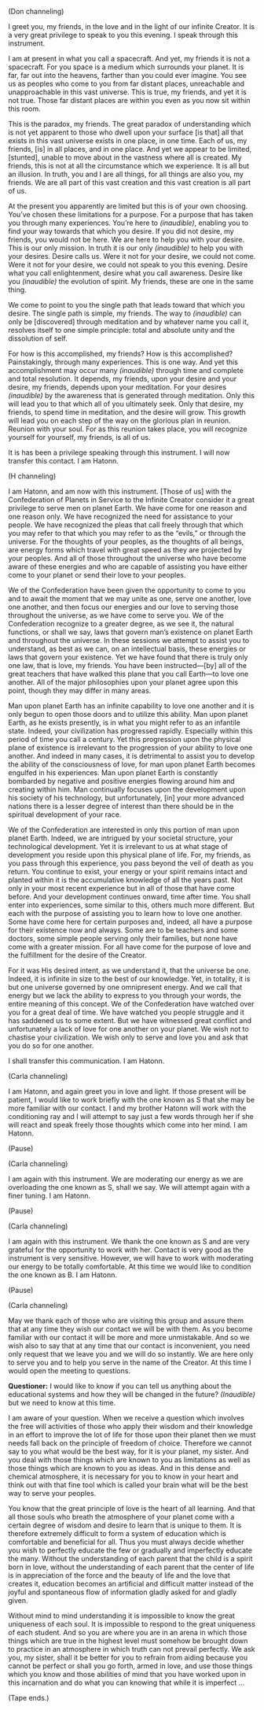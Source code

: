 <p class="channel-type">(Don channeling)</p>
<p>I greet you, my friends, in the love and in the light of our infinite Creator. It is a very great privilege to speak to you this evening. I speak through this instrument.</p>
<p>I am at present in what you call a spacecraft. And yet, my friends it is not a spacecraft. For you space is a medium which surrounds your planet. It is far, far out into the heavens, farther than you could ever imagine. You see us as peoples who come to you from far distant places, unreachable and unapproachable in this vast universe. This is true, my friends, and yet it is not true. Those far distant places are within you even as you now sit within this room.</p>
<p>This is the paradox, my friends. The great paradox of understanding which is not yet apparent to those who dwell upon your surface [is that] all that exists in this vast universe exists in one place, in one time. Each of us, my friends, [is] in all places, and in one place. And yet we appear to be limited, [stunted], unable to move about in the vastness where all is created. My friends, this is not at all the circumstance which we experience. It is all but an illusion. In truth, you and I are all things, for all things are also you, my friends. We are all part of this vast creation and this vast creation is all part of us.</p>
<p>At the present you apparently are limited but this is of your own choosing. You’ve chosen these limitations for a purpose. For a purpose that has taken you through many experiences. You’re here to <em>(inaudible)</em>, enabling you to find your way towards that which you desire. If you did not desire, my friends, you would not be here. We are here to help you with your desire. This is our only mission. In truth it is our only  <em>(inaudible)</em> to help you with your desires. Desire calls us. Were it not for your desire, we could not come. Were it not for your desire, we could not speak to you this evening. Desire what you call enlightenment, desire what you call awareness. Desire like you <em>(inaudible)</em> the evolution of spirit. My friends, these are one in the same thing.</p>
<p>We come to point to you the single path that leads toward that which you desire. The single path is simple, my friends. The way to <em>(inaudible)</em> can only be [discovered] through meditation and by whatever name you call it, resolves itself to one simple principle: total and absolute unity and the dissolution of self.</p>
<p>For how is this accomplished, my friends? How is this accomplished? Painstakingly, through many experiences. This is one way. And yet this accomplishment may occur many <em>(inaudible)</em> through time and complete and total resolution. It depends, my friends, upon your desire and your desire, my friends, depends upon your meditation. For your desires <em>(inaudible)</em> by the awareness that is generated through meditation. Only this will lead you to that which all of you ultimately seek. Only that desire, my friends, to spend time in meditation, and the desire will grow. This growth will lead you on each step of the way on the glorious plan in reunion. Reunion with your soul. For as this reunion takes place, you will recognize yourself for yourself, my friends, is all of us.</p>
<p>It is has been a privilege speaking through this instrument. I will now transfer this contact. I am Hatonn.</p>
<p class="channel-type">(H channeling)</p>
<p>I am Hatonn, and am now with this instrument. [Those of us] with the Confederation of Planets in Service to the Infinite Creator consider it a great privilege to serve men on planet Earth. We have come for one reason and one reason only. We have recognized the need for assistance to your people. We have recognized the pleas that call freely through that which you may refer to that which you may refer to as the “evils,” or through the universe. For the thoughts of your peoples, as the thoughts of all beings, are energy forms which travel with great speed as they are projected by your peoples. And all of those throughout the universe who have become aware of these energies and who are capable of assisting you have either come to your planet or send their love to your peoples.</p>
<p>We of the Confederation have been given the opportunity to come to you and to await the moment that we may unite as one, serve one another, love one another, and then focus our energies and our love to serving those throughout the universe, as we have come to serve you. We of the Confederation recognize to a greater degree, as we see it, the natural functions, or shall we say, laws that govern man’s existence on planet Earth and throughout the universe. In these sessions we attempt to assist you to understand, as best as we can, on an intellectual basis, these energies or laws that govern your existence. Yet we have found that there is truly only one law, that is love, my friends. You have been instructed—[by] all of the great teachers that have walked this plane that you call Earth—to love one another. All of the major philosophies upon your planet agree upon this point, though they may differ in many areas.</p>
<p>Man upon planet Earth has an infinite capability to love one another and it is only begun to open those doors and to utilize this ability. Man upon planet Earth, as he exists presently, is in what you might refer to as an infantile state. Indeed, your civilization has progressed rapidly. Especially within this period of time you call a century. Yet this progression upon the physical plane of existence is irrelevant to the progression of your ability to love one another. And indeed in many cases, it is detrimental to assist you to develop the ability of the consciousness of love, for man upon planet Earth becomes engulfed in his experiences. Man upon planet Earth is constantly bombarded by negative and positive energies flowing around him and creating within him. Man continually focuses upon the development upon his society of his technology, but unfortunately, [in] your more advanced nations there is a lesser degree of interest than there should be in the spiritual development of your race.</p>
<p>We of the Confederation are interested in only this portion of man upon planet Earth. Indeed, we are intrigued by your societal structure, your technological development. Yet it is irrelevant to us at what stage of development you reside upon this physical plane of life. For, my friends, as you pass through this experience, you pass beyond the veil of death as you return. You continue to exist, your energy or your spirit remains intact and planted within it is the accumulative knowledge of all the years past. Not only in your most recent experience but in all of those that have come before. And your development continues onward, time after time. You shall enter into experiences, some similar to this, others much more different. But each with the purpose of assisting you to learn how to love one another. Some have come here for certain purposes and, indeed, all have a purpose for their existence now and always. Some are to be teachers and some doctors, some simple people serving only their families, but none have come with a greater mission. For all have come for the purpose of love and the fulfillment for the desire of the Creator.</p>
<p>For it was His desired intent, as we understand it, that the universe be one. Indeed, it is infinite in size to the best of our knowledge. Yet, in totality, it is but one universe governed by one omnipresent energy. And we call that energy but we lack the ability to express to you through your words, the entire meaning of this concept. We of the Confederation have watched over you for a great deal of time. We have watched you people struggle and it has saddened us to some extent. But we have witnessed great conflict and unfortunately a lack of love for one another on your planet. We wish not to chastise your civilization. We wish only to serve and love you and ask that you do so for one another.</p>
<p>I shall transfer this communication. I am Hatonn.</p>
<p class="channel-type">(Carla channeling)</p>
<p>I am Hatonn, and again greet you in love and light. If those present will be patient, I would like to work briefly with the one known as S that she may be more familiar with our contact. I and my brother Hatonn will work with the conditioning ray and I will attempt to say just a few words through her if she will react and speak freely those thoughts which come into her mind. I am Hatonn.</p>
<p class="comment">(Pause)</p>
<p class="channel-type">(Carla channeling)</p>
<p>I am again with this instrument. We are moderating our energy as we are overloading the one known as S, shall we say. We will attempt again with a finer tuning. I am Hatonn.</p>
<p class="comment">(Pause)</p>
<p class="channel-type">(Carla channeling)</p>
<p>I am again with this instrument. We thank the one known as S and are very grateful for the opportunity to work with her. Contact is very good as the instrument is very sensitive. However, we will have to work with moderating our energy to be totally comfortable. At this time we would like to condition the one known as B. I am Hatonn.</p>
<p class="comment">(Pause)</p>
<p class="channel-type">(Carla channeling)</p>
<p>May we thank each of those who are visiting this group and assure them that at any time they wish our contact we will be with them. As you become familiar with our contact it will be more and more unmistakable. And so we wish also to say that at any time that our contact is inconvenient, you need only request that we leave you and we will do so instantly. We are here only to serve you and to help you serve in the name of the Creator. At this time I would open the meeting to questions.</p>
<p><strong>Questioner:</strong> I would like to know if you can tell us anything about the educational systems and how they will be changed in the future? <em>(Inaudible)</em> but we need to know at this time.</p>
<p>I am aware of your question. When we receive a question which involves the free will activities of those who apply their wisdom and their knowledge in an effort to improve the lot of life for those upon their planet then we must needs fall back on the principle of freedom of choice. Therefore we cannot say to you what would be the best way, for it is your planet, my sister. And you deal with those things which are known to you as limitations as well as those things which are known to you as ideas. And in this dense and chemical atmosphere, it is necessary for you to know in your heart and think out with that fine tool which is called your brain what will be the best way to serve your peoples.</p>
<p>You know that the great principle of love is the heart of all learning. And that all those souls who breath the atmosphere of your planet come with a certain degree of wisdom and desire to learn that is unique to them. It is therefore extremely difficult to form a system of education which is comfortable and beneficial for all. Thus you must always decide whether you wish to perfectly educate the few or gradually and imperfectly educate the many. Without the understanding of each parent that the child is a spirit born in love, without the understanding of each parent that the center of life is in appreciation of the force and the beauty of life and the love that creates it, education becomes an artificial and difficult matter instead of the joyful and spontaneous flow of information gladly asked for and gladly given.</p>
<p>Without mind to mind understanding it is impossible to know the great uniqueness of each soul. It is impossible to respond to the great uniqueness of each student. And so you are where you are in an arena in which those things which are true in the highest level must somehow be brought down to practice in an atmosphere in which truth can not prevail perfectly. We ask you, my sister, shall it be better for you to refrain from aiding because you cannot be perfect or shall you go forth, armed in love, and use those things which you know and those abilities of mind that you have worked upon in this incarnation and do what you can knowing that while it is imperfect …</p>
<p class="comment">(Tape ends.)</p>